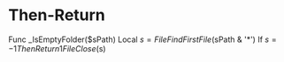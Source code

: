# Then-Return
Func _IsEmptyFolder($sPath)     Local $s = FileFindFirstFile($sPath &amp; '\*')     If $s = -1 Then Return 1     FileClose($s)
